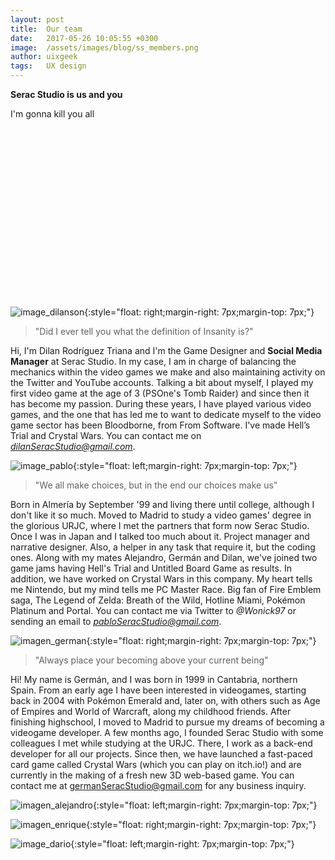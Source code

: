 ```yaml
---
layout: post
title:  Our team
date:   2017-05-26 10:05:55 +0300
image:  /assets/images/blog/ss_members.png
author: uixgeek
tags:   UX design
---
```




**Serac Studio is us and you**

I'm gonna kill you all

<br> </br>
<br> </br>
<br> </br>
<br> </br>
<br> </br>
<br> </br>
<br> </br>
<br> </br>

![image_dilanson](https://user-images.githubusercontent.com/45218480/101056530-5c49d180-358b-11eb-8e3f-59c503097169.png){:style="float: right;margin-right: 7px;margin-top: 7px;"} 
> "Did I ever tell you what the definition of Insanity is?" 

Hi, I'm Dilan Rodríguez Triana and I'm the Game Designer and **Social Media Manager** at Serac Studio. In my case, I am in charge of balancing the mechanics within the video games we make and also maintaining activity on the Twitter and YouTube accounts. Talking a bit about myself, I played my first video game at the age of 3 (PSOne's Tomb Raider) and since then it has become my passion. During these years, I have played various video games, and the one that has led me to want to dedicate myself to the video game sector has been Bloodborne, from From Software. I've made Hell’s Trial and Crystal Wars. You can contact me on *dilanSeracStudio@gmail.com*.


![image_pablo](https://user-images.githubusercontent.com/72404272/101060400-aaf96a80-358f-11eb-9e17-d4963238b39e.png){:style="float: left;margin-right: 7px;margin-top: 7px;"}
> "We all make choices, but in the end our choices make us"

Born in Almería by September '99 and living there until college, although I don't like it so much. Moved to Madrid to study a video games' degree in the glorious URJC, where I met the partners that form now Serac Studio. Once I was in Japan and I talked too much about it. Project manager and narrative designer. Also, a helper in any task that require it, but the coding ones. Along with my mates Alejandro, Germán and Dilan, we've joined two game jams having Hell's Trial and Untitled Board Game as results. In addition, we have worked on Crystal Wars in this company. My heart tells me Nintendo, but my mind tells me PC Master Race. Big fan of Fire Emblem saga, The Legend of Zelda: Breath of the Wild, Hotline Miami, Pokémon Platinum and Portal. You can contact me via Twitter to *@Wonick97* or sending an email to *pabloSeracStudio@gmail.com*.

![imagen_german](https://user-images.githubusercontent.com/45218480/101056559-653aa300-358b-11eb-80e3-750a23e0523b.PNG){:style="float: right;margin-right: 7px;margin-top: 7px;"}
> "Always place your becoming above your current being"

Hi! My name is Germán, and I was born in 1999 in Cantabria, northern Spain. From an early age I have been interested in videogames, starting back in 2004 with Pokémon Emerald and, later on, with others such as Age of Empires and World of Warcraft, along my childhood friends. After finishing highschool, I moved to Madrid to pursue my dreams of becoming a videogame developer. A few months ago, I founded Serac Studio with some colleagues I met while studying at the URJC. There, I work as a back-end developer for all our projects. Since then, we have launched a fast-paced card game called Crystal Wars (which you can play on itch.io!) and are currently in the making of a fresh new 3D web-based game. You can contact me at germanSeracStudio@gmail.com for any business inquiry.

![imagen_alejandro](https://user-images.githubusercontent.com/72404272/101061267-9b2e5600-3590-11eb-801b-f8f41ce4d067.png){:style="float: left;margin-right: 7px;margin-top: 7px;"}


![imagen_enrique](https://user-images.githubusercontent.com/72404272/101061531-e47ea580-3590-11eb-8fd6-4679c21013e4.png){:style="float: right;margin-right: 7px;margin-top: 7px;"}


![image_dario](https://user-images.githubusercontent.com/72404272/101061532-e5afd280-3590-11eb-8f96-55e0e16b8bb4.png){:style="float: left;margin-right: 7px;margin-top: 7px;"}
